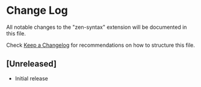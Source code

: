 # Change Log

All notable changes to the "zen-syntax" extension will be documented in this file.

Check [Keep a Changelog](http://keepachangelog.com/) for recommendations on how to structure this file.

## [Unreleased]

- Initial release